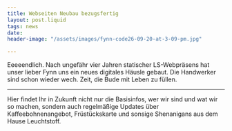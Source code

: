 ```yaml
---
title: Webseiten Neubau bezugsfertig
layout: post.liquid
tags: news
date: 
header-image: "/assets/images/fynn-code26-09-20-at-3-09-pm.jpg"

---
```

Eeeeendlich. Nach ungefähr vier Jahren statischer LS-Webpräsens hat unser lieber Fynn uns ein neues digitales Häusle gebaut. Die Handwerker sind schon wieder wech. Zeit, die Bude mit Leben zu füllen.

***

Hier findet Ihr in Zukunft nicht nur die Basisinfos, wer wir sind und wat wir so machen, sondern auch regelmäßige Updates über Kaffeebohnenangebot, Früstückskarte und sonsige Shenanigans aus dem Hause Leuchtstoff.